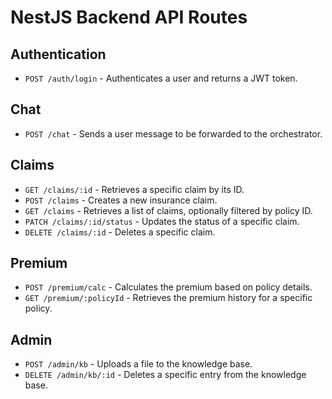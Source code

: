 # NestJS Backend API Routes

## Authentication

- `POST /auth/login` - Authenticates a user and returns a JWT token.

## Chat

- `POST /chat` - Sends a user message to be forwarded to the orchestrator.

## Claims

- `GET /claims/:id` - Retrieves a specific claim by its ID.
- `POST /claims` - Creates a new insurance claim.
- `GET /claims` - Retrieves a list of claims, optionally filtered by policy ID.
- `PATCH /claims/:id/status` - Updates the status of a specific claim.
- `DELETE /claims/:id` - Deletes a specific claim.

## Premium

- `POST /premium/calc` - Calculates the premium based on policy details.
- `GET /premium/:policyId` - Retrieves the premium history for a specific policy.

## Admin

- `POST /admin/kb` - Uploads a file to the knowledge base.
- `DELETE /admin/kb/:id` - Deletes a specific entry from the knowledge base.
